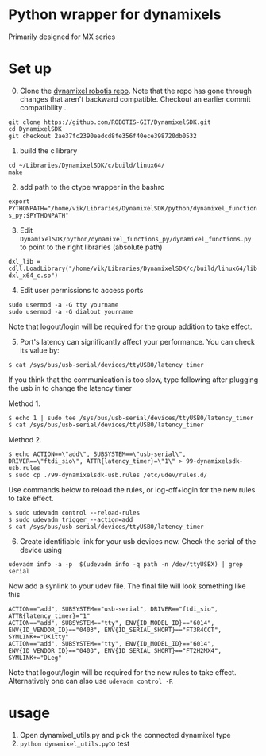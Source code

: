 
# Python wrapper for dynamixels
Primarily designed for MX series

# Set up
0. Clone the [dynamixel robotis repo](https://github.com/ROBOTIS-GIT/DynamixelSDK.git). 
Note that the repo has gone through changes that aren't backward compatible. Checkout an earlier commit compatibility .
```
git clone https://github.com/ROBOTIS-GIT/DynamixelSDK.git  
cd DynamixelSDK
git checkout 2ae37fc2390eedcd8fe356f40ece398720db0532 
```

1. build the c library

```
cd ~/Libraries/DynamixelSDK/c/build/linux64/ 
make 
```

2. add path to the ctype wrapper in the bashrc 

```export PYTHONPATH="/home/vik/Libraries/DynamixelSDK/python/dynamixel_functions_py:$PYTHONPATH"``` 

3. Edit `DynamixelSDK/python/dynamixel_functions_py/dynamixel_functions.py` to point to the right libraries (absolute path)


```dxl_lib = cdll.LoadLibrary("/home/vik/Libraries/DynamixelSDK/c/build/linux64/libdxl_x64_c.so")```

4. Edit user permissions to access ports

```
sudo usermod -a -G tty yourname
sudo usermod -a -G dialout yourname
```
Note that logout/login will be required for the group addition to take effect.

5. Port's latency can significantly affect your performance. You can check its value by:
 ```
 $ cat /sys/bus/usb-serial/devices/ttyUSB0/latency_timer
 ```

 If you think that the communication is too slow, type following after plugging the usb in to change the latency timer

Method 1. 
 ```Type following (you should do this everytime when the usb once was plugged out or the connection was dropped)
 $ echo 1 | sudo tee /sys/bus/usb-serial/devices/ttyUSB0/latency_timer
 $ cat /sys/bus/usb-serial/devices/ttyUSB0/latency_timer
 ```

 Method 2. 
 ```If you want to set it as be done automatically, and don't want to do above everytime, make rules file in /etc/udev/rules.d/. For example,
 $ echo ACTION==\"add\", SUBSYSTEM==\"usb-serial\", DRIVER==\"ftdi_sio\", ATTR{latency_timer}=\"1\" > 99-dynamixelsdk-usb.rules
 $ sudo cp ./99-dynamixelsdk-usb.rules /etc/udev/rules.d/
 ```
 Use commands below to reload the rules, or log-off+login for the new rules to take effect.
 ```
 $ sudo udevadm control --reload-rules
 $ sudo udevadm trigger --action=add
 $ cat /sys/bus/usb-serial/devices/ttyUSB0/latency_timer
 ```

6. Create identifiable link for your usb devices now. Check the serial of the device using
```
udevadm info -a -p  $(udevadm info -q path -n /dev/ttyUSBX) | grep serial
```
Now add a synlink to your udev file. The final file will look something like this
```
ACTION=="add", SUBSYSTEM=="usb-serial", DRIVER=="ftdi_sio", ATTR{latency_timer}="1"
ACTION=="add", SUBSYSTEM=="tty", ENV{ID_MODEL_ID}=="6014", ENV{ID_VENDOR_ID}=="0403", ENV{ID_SERIAL_SHORT}=="FT3R4CCT", SYMLINK+="DKitty"
ACTION=="add", SUBSYSTEM=="tty", ENV{ID_MODEL_ID}=="6014", ENV{ID_VENDOR_ID}=="0403", ENV{ID_SERIAL_SHORT}=="FT2H2MX4", SYMLINK+="DLeg"
```
Note that logout/login will be required for the new rules to take effect. Alternatively one can also use `udevadm control -R`


# usage
1. Open dynamixel_utils.py and pick the connected dynamixel type 
2. `python dynamixel_utils.py`to test
